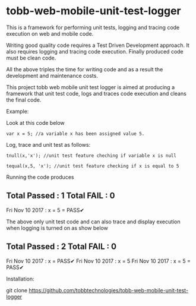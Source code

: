 # tobb-web-mobile-unit-test-logger

This is a framework for performing unit tests, logging and tracing code execution on web and mobile code.

Writing good quality code requires a Test Driven Development approach. It also requires logging and tracing code execution. Finally 
produced code must be clean code.

All the above triples the time for writing code and as a result the development and maintenance costs. 

This project tobb web mobile unit test logger is aimed at producing a framework that unit test code, logs and traces code execution and 
cleans the final code.

Example:

Look at this code below

	var x = 5; //a variable x has been assigned value 5.

Log, trace and unit test  as follows:

	tnull(x,'x'); //unit test feature cheching if variable x is null
	
	tequal(x,5, 'x'); //unit test feature checking if x is equal to 5
  
  Running the code produces
  
Total Passed : 1
Total FAIL : 0
-------------------------------
Fri Nov 10 2017 : x = 5 = PASS✔

The above only unit test code and can also trace and display execution when logging is turned on as show below

Total Passed : 2
Total FAIL : 0
-------------------------------
Fri Nov 10 2017 : x = PASS✔
Fri Nov 10 2017 : x = 5
Fri Nov 10 2017 : x = 5 = PASS✔

Installation:

git clone https://github.com/tobbtechnologies/tobb-web-mobile-unit-test-logger
